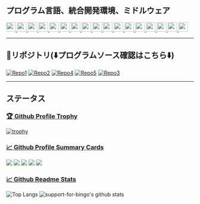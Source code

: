 ## プログラム言語、統合開発環境、ミドルウェア  
<a href="https://visualstudio.microsoft.com/ja/" target="_blank" rel="noopener noreferrer">
<img src="https://img.shields.io/badge/-Microsoft Visual Studio-5C2D91.svg?logo=visual-studio&style=plastic" height="25">
</a>
<a href="https://visualstudio.microsoft.com/ja/" target="_blank" rel="noopener noreferrer">
<img src="https://img.shields.io/badge/-Visual Basic .NET-512BD4.svg?logo=.net&style=plastic" height="25">
</a>
<a href="https://visualstudio.microsoft.com/ja/" target="_blank" rel="noopener noreferrer">
<img src="https://img.shields.io/badge/-C Sharp-239120.svg?logo=csharp&style=plastic" height="25">
</a>
<a href="https://www.jetbrains.com/ja-jp/idea/" target="_blank" rel="noopener noreferrer">
<img src="https://img.shields.io/badge/-JetBrains IntelliJ IDEA-783CBD.svg?logo=intellij-idea&style=plastic" height="25">
</a>
<a href="https://www.eclipse.org/" target="_blank" rel="noopener noreferrer">
<img src="https://img.shields.io/badge/-Eclipse Foundation-2C2255.svg?logo=eclipseide&style=plastic" height="25">
</a>
<a href="https://www.oracle.com/jp/java/" target="_blank" rel="noopener noreferrer">
<img src="https://img.shields.io/badge/-Java-007396.svg?logo=java&style=plastic" height="25">  
</a>
<a href="https://www.microsoft.com/ja-jp/sql-server/sql-server-2022" target="_blank" rel="noopener noreferrer">
<img src="https://img.shields.io/badge/-Microsoft SQL Server-777700.svg?logo=microsoft-sql-server&style=plastic" height="25">
</a>
<a href="https://www.oracle.com/jp/database/" target="_blank" rel="noopener noreferrer">
<img src="https://img.shields.io/badge/-Oracle Database-F80000.svg?logo=oracle&style=plastic" height="25">
</a>
<a href="https://www.postgresql.org/" target="_blank" rel="noopener noreferrer">
<img src="https://img.shields.io/badge/-PostgreSQL-4169E1.svg?logo=postgresql&style=plastic" height="25">
</a>
<a href="https://hibernate.org/" target="_blank" rel="noopener noreferrer">
<img src="https://img.shields.io/badge/-Hibernate-59666C.svg?logo=hibernate&style=plastic" height="25">
</a>
<a href="https://spring.io/projects/spring-boot" target="_blank" rel="noopener noreferrer">
<img src="https://img.shields.io/badge/-Spring Boot-6DB33F.svg?logo=spring-boot&style=plastic" height="25">
</a>
<a href="http://tomcat.apache.org/" target="_blank" rel="noopener noreferrer">
<img src="https://img.shields.io/badge/-Apache Tomcat-F8DC75.svg?logo=apache-tomcat&style=plastic" height="25">
</a>
<a href="https://maven.apache.org/" target="_blank" rel="noopener noreferrer">
<img src="https://img.shields.io/badge/-Apache Maven-C71A36.svg?logo=apache-maven&style=plastic" height="25">
</a>
<a href="https://gradle.org/" target="_blank" rel="noopener noreferrer">
<img src="https://img.shields.io/badge/-Gradle-02303A.svg?logo=gradle&style=plastic" height="25">
</a>
<a href="https://jp.heroku.com/" target="_blank" rel="noopener noreferrer">
<img src="https://img.shields.io/badge/-Heroku-430098.svg?logo=heroku&style=plastic" height="25">
</a>
<a href="https://www.thymeleaf.org/" target="_blank" rel="noopener noreferrer">
<img src="https://img.shields.io/badge/-Thymeleaf-005F0F.svg?logo=thymeleaf&style=plastic" height="25">
</a>
<a href="https://getbootstrap.com/" target="_blank" rel="noopener noreferrer">
<img src="https://img.shields.io/badge/-Bootstrap-7952B3.svg?logo=bootstrap&style=plastic" height="25">
</a>

***

## :stars:リポジトリ(:arrow_down:プログラムソース確認はこちら:arrow_down:)  
[![Repo1](https://github-readme-stats.vercel.app/api/pin/?username=support-for-bingo&repo=ShohinDesktopAdoNet&bg_color=e8e8e8)](https://github.com/support-for-bingo/ShohinDesktopAdoNet)
[![Repo2](https://github-readme-stats.vercel.app/api/pin/?username=support-for-bingo&repo=ShohinDesktopJdbc&bg_color=e8e8e8)](https://github.com/support-for-bingo/ShohinDesktopJdbc)
[![Repo4](https://github-readme-stats.vercel.app/api/pin/?username=support-for-bingo&repo=HibernateDesktopSqlSvr&bg_color=e8e8e8)](https://github.com/support-for-bingo/HibernateDesktopSqlSvr)
[![Repo5](https://github-readme-stats.vercel.app/api/pin/?username=support-for-bingo&repo=SpBootMvcPostgres&bg_color=e8e8e8)](https://github.com/fujio-development/SpBootMvcPostgres)
[![Repo3](https://github-readme-stats.vercel.app/api/pin/?username=support-for-bingo&repo=Electric&bg_color=e8e8e8)](https://github.com/support-for-bingo/Electric)

***

## ステータス  
### [:trophy: Github Profile Trophy](https://github.com/ryo-ma/github-profile-trophy)  
[![trophy](https://github-profile-trophy.vercel.app/?username=support-for-bingo&theme=flat&column=7)](https://github.com/support-for-bingo/github-profile-trophy)

### [:chart_with_upwards_trend: Github Profile Summary Cards](https://github.com/vn7n24fzkq/github-profile-summary-cards)  
[![](https://raw.githubusercontent.com/support-for-bingo/support-for-bingo/master/profile-summary-card-output/nord_bright/0-profile-details.svg)](https://github.com/vn7n24fzkq/github-profile-summary-cards)
[![](https://raw.githubusercontent.com/support-for-bingo/support-for-bingo/master/profile-summary-card-output/nord_bright/1-repos-per-language.svg)](https://github.com/vn7n24fzkq/github-profile-summary-cards)
[![](https://raw.githubusercontent.com/support-for-bingo/support-for-bingo/master/profile-summary-card-output/nord_bright/2-most-commit-language.svg)](https://github.com/vn7n24fzkq/github-profile-summary-cards)
[![](https://raw.githubusercontent.com/support-for-bingo/support-for-bingo/master/profile-summary-card-output/nord_bright/3-stats.svg)](https://github.com/vn7n24fzkq/github-profile-summary-cards)
[![](https://raw.githubusercontent.com/support-for-bingo/support-for-bingo/master/profile-summary-card-output/nord_bright/4-productive-time.svg)](https://github.com/vn7n24fzkq/github-profile-summary-cards)

### [:chart_with_upwards_trend: Github Readme Stats](https://github.com/anuraghazra/github-readme-stats)  
![Top Langs](https://github-readme-stats.vercel.app/api/top-langs/?username=support-for-bingo&theme=graywhite)
![support-for-bingo's github stats](https://github-readme-stats.vercel.app/api?username=support-for-bingo&count_private=true&show_icons=true&theme=graywhite)

<!--
**support-for-bingo/support-for-bingo** is a ✨ _special_ ✨ repository because its `README.md` (this file) appears on your GitHub profile.

Here are some ideas to get you started:

- 🔭 I’m currently working on ...
- 🌱 I’m currently learning ...
- 👯 I’m looking to collaborate on ...
- 🤔 I’m looking for help with ...
- 💬 Ask me about ...
- 📫 How to reach me: ...
- 😄 Pronouns: ...
- ⚡ Fun fact: ...
-->
